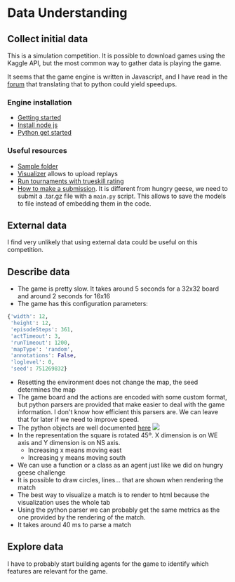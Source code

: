 # Data Understanding

## Collect initial data

<!---Acquire the data (or access to the data) listed in the project resources.
This initial collection includes data loading, if necessary for data understanding.
For example, if you use a specific tool for data understanding, it makes perfect
sense to load your data into this tool. This effort possibly leads to initial data
preparation steps.
List the dataset(s) acquired, together with their locations, the methods used to
acquire them, and any problems encountered. Record problems encountered and any
resolutions achieved. This will aid with future replication of this project or
with the execution of similar future projects.

>	Indeed it's a pain downloading huge files. Especially when there are connection issues. I used "wget" to download the dataset with an option "-c" for resuming capability in case the download fails.  You would need to save the cookies in the page using a chrome extension Chrome Extension  save the cookies as cookies.txt from the extension  Then you can download the files by using the following command

	wget -c -x --load-cookies cookies.txt https://www.kaggle.com/c/dstl-satellite-imagery-feature-detection/data?train_wkt.csv.zip

--->

This is a simulation competition. It is possible to download games using the Kaggle API, but the most
common way to gather data is playing the game.

It seems that the game engine is written in Javascript, and I have read in the [forum](https://www.kaggle.com/c/lux-ai-2021/discussion/267351#1486329)
that translating that to python could yield speedups.

### Engine installation

- [Getting started](https://github.com/Lux-AI-Challenge/Lux-Design-2021#getting-started)
- [Install node js](https://github.com/nodesource/distributions/blob/master/README.md#installation-instructions)
- [Python get started](https://github.com/Lux-AI-Challenge/Lux-Design-2021/tree/master/kits/python)

### Useful resources

- [Sample folder](https://github.com/Lux-AI-Challenge/Lux-Design-2021/raw/master/kits/python/simple/simple.tar.gz)
- [Visualizer](https://2021vis.lux-ai.org/) allows to upload replays
- [Run tournaments with trueskill rating](https://github.com/Lux-AI-Challenge/Lux-Design-2021#cli-leaderboard-evaluation)
- [How to make a submission](https://github.com/Lux-AI-Challenge/Lux-Design-2021/tree/master/kits/python#submitting-to-kaggle). It is different from hungry geese, we need to submit a .tar.gz file with
a `main.py` script. This allows to save the models to file instead of embedding them in the code.

## External data

<!--- It is allowed in this challenge? If so write it here ideas of how to find
it and if people have already posted it on the forum describe it. --->

I find very unlikely that using external data could be useful on this competition.

## Describe data

<!---Describe the data that has been acquired, including the format of the data,
the quantity of data (for example, the number of records and fields in each table),
the identities of the fields, and any other surface features which have been
discovered. Evaluate whether the data acquired satisfies the relevant requirements. --->

- The game is pretty slow. It takes around 5 seconds for a 32x32 board and around 2 seconds for 16x16
- The game has this configuration parameters:

```python
{'width': 12,
 'height': 12,
 'episodeSteps': 361,
 'actTimeout': 3,
 'runTimeout': 1200,
 'mapType': 'random',
 'annotations': False,
 'loglevel': 0,
 'seed': 751269832}
```

- Resetting the environment does not change the map, the seed determines the map
- The game board and the actions are encoded with some custom format, but python parsers are provided
  that make easier to deal with the game information. I don't know how efficient this parsers are. We can
  leave that for later if we need to improve speed.
- The python objects are well documented [here](https://github.com/Lux-AI-Challenge/Lux-Design-2021/tree/master/kits)
![](https://raw.githubusercontent.com/Lux-AI-Challenge/Lux-Design-2021/master/assets/game_board.png)
- In the representation the square is rotated 45º. X dimension is on WE axis and Y dimension is on NS axis.
    - Increasing x means moving east
    - Increasing y means moving south
- We can use a function or a class as an agent just like we did on hungry geese challenge
- It is possible to draw circles, lines... that are shown when rendering the match
- The best way to visualize a match is to render to html because the visualization uses the whole tab
- Using the python parser we can probably get the same metrics as the one provided by the rendering of the match.
- It takes around 40 ms to parse a match

## Explore data

<!---This task addresses data mining questions using querying, visualization,
and reporting techniques. These include distribution of key attributes (for example,
the target attribute of a prediction task) relationships between pairs or small
numbers of attributes, results of simple aggregations, properties of significant
sub-populations, and simple statistical analyses.

Some techniques:
* Features and their importance
* Clustering
* Train/test data distribution
* Intuitions about the data
--->

I have to probably start building agents for the game to identify which features
are relevant for the game.

<!---

I have commented this because does not apply to this challenge

## Verify data quality



Examine the quality of the data, addressing questions such as: Is the data
complete (does it cover all the cases required)? Is it correct, or does it contain
errors and, if there are errors, how common are they? Are there missing values in
the data? If so, how are they represented, where do they occur, and how common are they? 

## Amount of data

How big is the train dataset? How compared to the test set?
Is enough for DL?
--->
